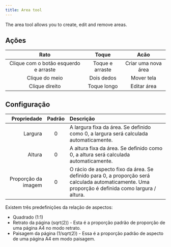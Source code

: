 ```yaml
---
title: Area tool
---
```


The area tool allows you to create, edit and remove areas.

## Ações

|                  Rato                 |      Toque      |         Acão        |
| :-----------------------------------: | :-------------: | :-----------------: |
| Clique com o botão esquerdo e arraste | Toque e arraste | Criar uma nova área |
|             Clique do meio            |    Dois dedos   |      Mover tela     |
|             Clique direito            |   Toque longo   |     Editar área     |

## Configuração

|         Propriedade | Padrão | Descrição                                                                                                                                                                                        |
| ------------------: | :----: | :----------------------------------------------------------------------------------------------------------------------------------------------------------------------------------------------- |
|             Largura |    0   | A largura fixa da área. Se definido como 0, a largura será calculada automaticamente.                                                                            |
|              Altura |    0   | A altura fixa da área. Se definido como 0, a altura será calculada automaticamente.                                                                              |
| Proporção da imagem |    0   | O rácio de aspecto fixo da área. Se definido para 0, a proporção será calculada automaticamente. Uma proporção é definida como largura / altura. |

Existem três predefinições da relação de aspectos:

- Quadrado (1:1)
- Retrato da página (sqrt(2)) - Esta é a proporção padrão de proporção de uma página A4 no modo retrato.
- Paisagem da página (1/sqrt(2)) - Essa é a proporção padrão de aspecto de uma página A4 em modo paisagem.
